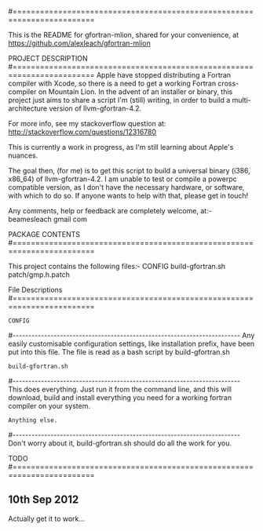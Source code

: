 #========================================================================

This is the README for gfortran-mlion, shared for your convenience, at 
    https://github.com/alexleach/gfortran-mlion


PROJECT DESCRIPTION
#========================================================================
Apple have stopped distributing a Fortran compiler with Xcode, so there 
is a need to get a working Fortran cross-compiler on Mountain Lion. In
the advent of an installer or binary, this project just aims to share 
a script I'm (still) writing, in order to build a multi-architecture 
version of llvm-gfortran-4.2.

For more info, see my stackoverflow question at:
     http://stackoverflow.com/questions/12316780

This is currently a work in progress, as I'm still learning about Apple's
nuances.

The goal then, (for me) is to get this script to build a universal binary
(i386, x86\_64) of llvm-gfortran-4.2. I am unable to test or compile a
powerpc compatible version, as I don't have the necessary hardware, or
software, with which to do so. If anyone wants to help with that, please
get in touch!

Any comments, help or feedback are completely welcome, at:-
    beamesleach <at> gmail <dot> com


PACKAGE CONTENTS
#========================================================================

This project contains the following files:-
    CONFIG
    build-gfortran.sh 
    patch/gmp.h.patch

File Descriptions
#========================================================================

    CONFIG
#------------------------------------------------------------------------
Any easily customisable configuration settings, like installation prefix,
have been put into this file. The file is read as a bash script by
build-gfortran.sh


    build-gfortran.sh
#------------------------------------------------------------------------
This does everything. Just run it from the command line, and this will 
download, build and install everything you need for a working fortran 
compiler on your system.


    Anything else.
#------------------------------------------------------------------------
Don't worry about it, build-gfortran.sh should do all the work for you.


TODO
#========================================================================

10th Sep 2012
-------------
Actually get it to work...


